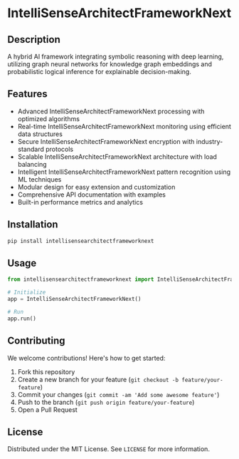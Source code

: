 # IntelliSenseArchitectFrameworkNext

## Description

A hybrid AI framework integrating symbolic reasoning with deep learning, utilizing graph neural networks for knowledge graph embeddings and probabilistic logical inference for explainable decision-making.

## Features

- Advanced IntelliSenseArchitectFrameworkNext processing with optimized algorithms
- Real-time IntelliSenseArchitectFrameworkNext monitoring using efficient data structures
- Secure IntelliSenseArchitectFrameworkNext encryption with industry-standard protocols
- Scalable IntelliSenseArchitectFrameworkNext architecture with load balancing
- Intelligent IntelliSenseArchitectFrameworkNext pattern recognition using ML techniques
- Modular design for easy extension and customization
- Comprehensive API documentation with examples
- Built-in performance metrics and analytics
## Installation

```bash
pip install intellisensearchitectframeworknext
```

## Usage

```python
from intellisensearchitectframeworknext import IntelliSenseArchitectFrameworkNext

# Initialize
app = IntelliSenseArchitectFrameworkNext()

# Run
app.run()
```

## Contributing

We welcome contributions! Here's how to get started:

1. Fork this repository
2. Create a new branch for your feature (`git checkout -b feature/your-feature`)
3. Commit your changes (`git commit -am 'Add some awesome feature'`)
4. Push to the branch (`git push origin feature/your-feature`)
5. Open a Pull Request

## License

Distributed under the MIT License. See `LICENSE` for more information.
